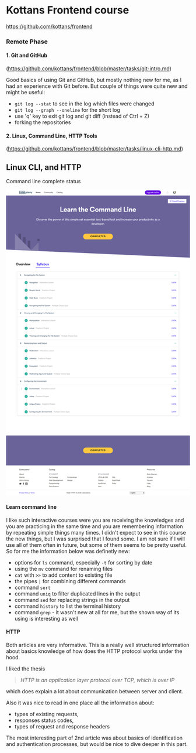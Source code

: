 # Kottans Frontend course
https://github.com/kottans/frontend

### Remote Phase

#### 1. Git and GitHub
(https://github.com/kottans/frontend/blob/master/tasks/git-intro.md)

Good basics of using Git and GitHub, but mostly nothing new for me, as I had an experience with Git before.
But couple of things were quite new and might be useful:
- `git log --stat` to see in the log which files were changed
- `git log --graph --oneline` for the short log 
- use 'q' key to exit git log and git diff (instead of Ctrl + Z)
- forking the repositories

#### 2. Linux, Command Line, HTTP Tools
(https://github.com/kottans/frontend/blob/master/tasks/linux-cli-http.md)

## Linux CLI, and HTTP

Command line complete status

![Command line complete status](https://github.com/yuittti/kottans-frontend/blob/master/task_linux_cli/linux-cli-status.png)

#### Learn command line
I like such interactive courses were you are receiving the knowledges and you are practicing in the same time and you are remembering information by repeating simple things many times. I didn't expect to see in this course the new things, but I was surprised that I found some. I am not sure if I will use all of them often in future, but some of them seems to be pretty useful. So for me the information below was definetly new:
- options for `ls` command, especially `-t` for sorting by date
- using the `mv` command for renaming files
- `cat` with `>>` to add content to existing file
- the pipes `|` for combining different commands
- command `sort`
- command `uniq` to filter duplicated lines in the output
- command `sed` for replacing strings in the output
- command `history` to list the terminal history
- command `grep` - it wasn't new at all for me, but the shown way of its using is interesting as well

#### HTTP
Both articles are very informative. This is a really well structured information about basics knowledge of how does the HTTP protocol works under the hood. 

I liked the thesis 
> *HTTP is an application layer protocol over TCP, which is over IP* 

which does explain a lot about communication between server and client. 

Also it was nice to read in one place all the information about:
- types of existing requests, 
- responses status codes, 
- types of request and response headers

The most interesting part of 2nd article was about basics of identification and authentication processes, but would be nice to dive deeper in this part.
